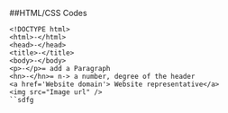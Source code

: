 ##HTML/CSS Codes

    <!DOCTYPE html>
	<html>-</html>
    <head>-</head>
	<title>-</title>
	<body>-</body>
	<p>-</p>= add a Paragraph
	<hn>-</hn>= n-> a number, degree of the header
	<a href='Website domain'> Website representative</a>
	<img src="Image url" /> 
	``sdfg

 	